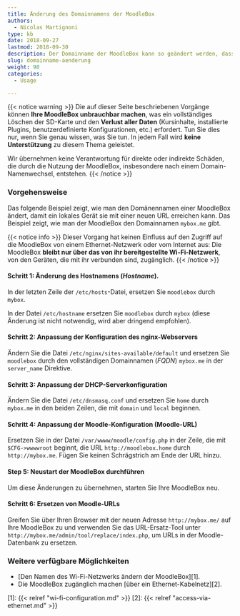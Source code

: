 ```yaml
---
title: Änderung des Domainnamens der MoodleBox
authors:
  - Nicolas Martignoni
type: kb
date: 2018-09-27
lastmod: 2018-09-30
description: Der Domainname der MoodleBox kann so geändert werden, dass er besser zu Ihrer eigenen lokalen Situation passt. In diesem Leitfaden wird erklärt, wie Sie den Domänennamen Ihrer MoodleBox ändern können.
slug: domainname-aenderung
weight: 90
categories:
  - Usage

---
```

{{< notice warning >}}
Die auf dieser Seite beschriebenen Vorgänge können __Ihre MoodleBox unbrauchbar machen__, was ein vollständiges Löschen der SD-Karte und den __Verlust aller Daten__ (Kursinhalte, installierte Plugins, benutzerdefinierte Konfigurationen, etc.) erfordert. Tun Sie dies nur, wenn Sie genau wissen, was Sie tun. In jedem Fall wird __keine Unterstützung__ zu diesem Thema geleistet.

Wir übernehmen keine Verantwortung für direkte oder indirekte Schäden, die durch die Nutzung der MoodleBox, insbesondere nach einem Domain-Namenwechsel, entstehen.
{{< /notice >}}

### Vorgehensweise

Das folgende Beispiel zeigt, wie man den Domänennamen einer MoodleBox ändert, damit ein lokales Gerät sie mit einer neuen URL erreichen kann. Das Beispiel zeigt, wie man der MoodleBox den Domainnamen `mybox.me` gibt.

{{< notice info >}}
Dieser Vorgang hat keinen Einfluss auf den Zugriff auf die MoodleBox von einem Ethernet-Netzwerk oder vom Internet aus: Die MoodleBox __bleibt nur über das von ihr bereitgestellte Wi-Fi-Netzwerk__, von den Geräten, die mit ihr verbunden sind, zugänglich.
{{< /notice >}}

#### Schritt 1: Änderung des Hostnamens (_Hostname_).

In der letzten Zeile der `/etc/hosts`-Datei, ersetzen Sie `moodlebox` durch `mybox`.

In der Datei `/etc/hostname` ersetzen Sie `moodlebox` durch `mybox` (diese Änderung ist nicht notwendig, wird aber dringend empfohlen).

#### Schritt 2: Anpassung der Konfiguration des nginx-Webservers

Ändern Sie die Datei `/etc/nginx/sites-available/default` und ersetzen Sie `moodlebox` durch den vollständigen Domainnamen (_FQDN_) `mybox.me` in der `server_name` Direktive.

#### Schritt 3: Anpassung der DHCP-Serverkonfiguration

Ändern Sie die Datei `/etc/dnsmasq.conf` und ersetzen Sie `home` durch `mybox.me` in den beiden Zeilen, die mit `domain` und `local` beginnen.

#### Schritt 4: Anpassung der Moodle-Konfiguration (Moodle-URL)

Ersetzen Sie in der Datei `/var/wwww/moodle/config.php` in der Zeile, die mit `$CFG->wwwwroot` beginnt, die URL `http://moodlebox.home` durch `http://mybox.me`. Fügen Sie keinen Schrägstrich am Ende der URL hinzu.

#### Step 5: Neustart der MoodleBox durchführen

Um diese Änderungen zu übernehmen, starten Sie Ihre MoodleBox neu.

#### Schritt 6: Ersetzen von Moodle-URLs

Greifen Sie über Ihren Browser mit der neuen Adresse `http://mybox.me/` auf Ihre MoodleBox zu und verwenden Sie das URL-Ersatz-Tool unter `http://mybox.me/admin/tool/replace/index.php`, um URLs in der Moodle-Datenbank zu ersetzen.

### Weitere verfügbare Möglichkeiten

- [Den Namen des Wi-Fi-Netzwerks ändern der MoodleBox][1].
- Die MoodleBox zugänglich machen [über ein Ethernet-Kabelnetz][2].

 [1]: {{< relref "wi-fi-configuration.md" >}}
 [2]: {{< relref "access-via-ethernet.md" >}}
